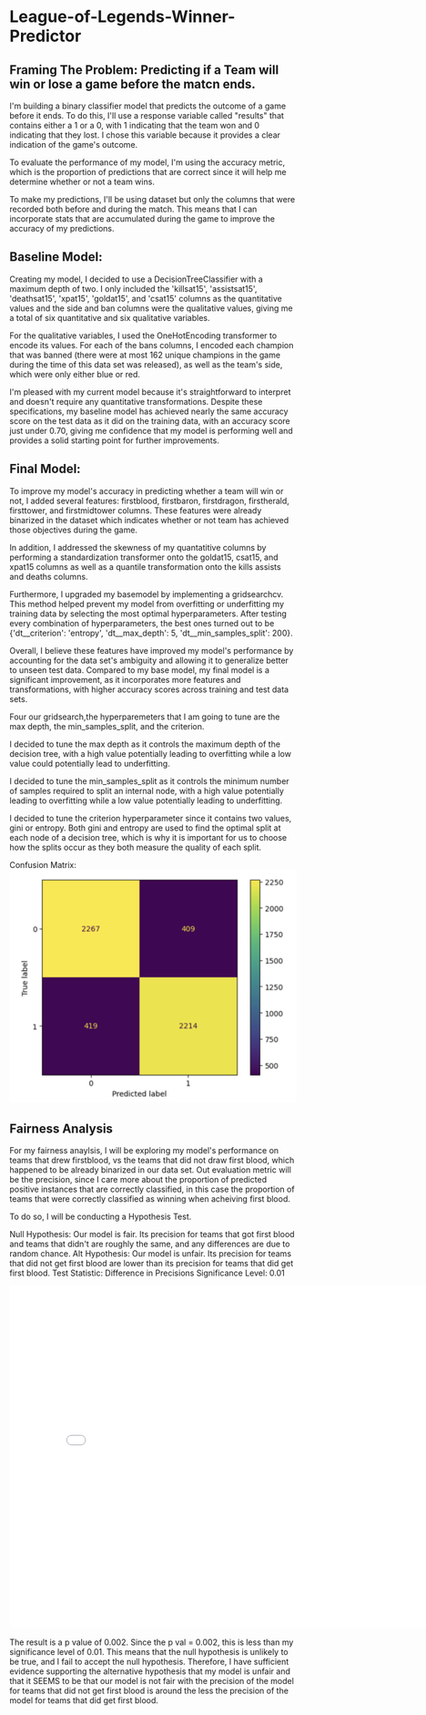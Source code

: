 # League-of-Legends-Winner-Predictor

## Framing The Problem: Predicting if a Team will win or lose a game before the matcn ends.
I'm building a binary classifier model that predicts the outcome of a game before it ends. To do this, I'll use a response variable called "results" that contains either a 1 or a 0, with 1 indicating that the team won and 0 indicating that they lost. I chose this variable because it provides a clear indication of the game's outcome.

To evaluate the performance of my model, I'm using the accuracy metric, which is the proportion of predictions that are correct since it will help me determine whether or not a team wins.

To make my predictions, I'll be using dataset but only the columns that were recorded both before and during the match. This means that I can incorporate stats that are accumulated during the game to improve the accuracy of my predictions. 

## Baseline Model:
Creating my model, I decided to use a DecisionTreeClassifier with a maximum depth of two. I only included the 'killsat15', 'assistsat15', 'deathsat15', 'xpat15', 'goldat15', and 'csat15' columns as the quantitative values and the side and ban columns were the qualitative values, giving me a total of six quantitative and six qualitative variables. 

For the qualitative variables, I used the OneHotEncoding transformer to encode its values. For each of the bans columns, I encoded each champion that was banned (there were at most 162 unique champions in the game during the time of this data set was released), as well as the team's side, which were only either blue or red.

I'm pleased with my current model because it's straightforward to interpret and doesn't require any quantitative transformations. Despite these specifications, my baseline model has achieved nearly the same accuracy score on the test data as it did on the training data, with an accuracy score just under 0.70, giving me confidence that my model is performing well and provides a solid starting point for further improvements.

## Final Model:
To improve my model's accuracy in predicting whether a team will win or not, I added several features: firstblood, firstbaron, firstdragon, firstherald, firsttower, and firstmidtower columns. These features were already binarized in the dataset which indicates whether or not team has achieved those objectives during the game.

In addition, I addressed the skewness of my quantatitive columns by performing a standardization transformer onto the goldat15, csat15, and xpat15 columns as well as a quantile transformation onto the kills assists and deaths columns.

Furthermore, I upgraded my basemodel by implementing a gridsearchcv. This method helped prevent my model from overfitting or underfitting my training data by selecting the most optimal hyperparameters. After testing every combination of hyperparameters, the best ones turned out to be {'dt__criterion': 'entropy', 'dt__max_depth': 5, 'dt__min_samples_split': 200}.

Overall, I believe these features have improved my model's performance by accounting for the data set's ambiguity and allowing it to generalize better to unseen test data. Compared to my base model, my final model is a significant improvement, as it incorporates more features and transformations, with higher accuracy scores across training and test data sets.

Four our gridsearch,the hyperparemeters that I am going to tune are the max depth, the min_samples_split, and the criterion.

I decided to tune the max depth as it controls the maximum depth of the decision tree, with a high value potentially leading to overfitting while a low value could potentially lead to underfitting.

I decided to tune the min_samples_split as it controls the minimum number of samples required to split an internal node, with a high value potentially leading to overfitting while a low value potentially leading to underfitting.

I decided to tune the criterion hyperparameter since it contains two values, gini or entropy. Both gini and entropy are used to find the optimal split at each node of a decision tree, which is why it is important for us to choose how the splits occur as they both measure the quality of each split.

Confusion Matrix:
![Confusion Matrix](assets/confusionmatrix.png)

## Fairness Analysis
For my fairness anaylsis, I will be exploring my model's performance on teams that drew firstblood, vs the teams that did not draw first blood, which happened to be already binarized in our data set. Out evaluation metric will be the precision, since I care more about the proportion of predicted positive instances that are correctly classified, in this case the proportion of teams that were correctly classified as winning when acheiving first blood.

To do so, I will be conducting a Hypothesis Test.

Null Hypothesis: Our model is fair. Its precision for teams that got first blood and teams that didn't are roughly the same, and any differences are due to random chance.
Alt Hypothesis:  Our model is unfair. Its precision for teams that did not get first blood are lower than its precision for teams that did get first blood.
Test Statistic: Difference in Precisions
Significance Level: 0.01

<iframe src="assets/diffinprecision.html" width=800 height=600 frameBorder=0></iframe>

The result is a p value of 0.002.
Since the p val = 0.002, this is less than my significance level of 0.01. This means that the null hypothesis is unlikely to be true, and I fail to accept the null hypothesis. Therefore, I have sufficient evidence supporting the alternative hypothesis that my model is unfair and that it SEEMS to be that our model is not fair with the precision of the model for teams that did not get first blood is around the less the precision of the model for teams that did get first blood.

